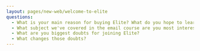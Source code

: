 ```yaml
---
layout: pages/new-web/welcome-to-elite
questions:
  - What is your main reason for buying Elite? What do you hope to learn and achieve with the knowledge?
  - What subject we've covered in the email course are you most interested in?
  - What are you biggest doubts for joining Elite?
  - What changes those doubts?
---
```

